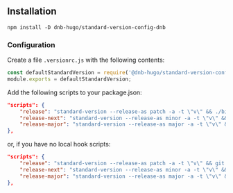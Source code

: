 ## Installation

```shell
npm install -D dnb-hugo/standard-version-config-dnb
```

### Configuration

Create a file `.versionrc.js` with the following contents:

```javascript
const defaultStandardVersion = require('@dnb-hugo/standard-version-config-dnb');
module.exports = defaultStandardVersion;
```

Add the following scripts to your package.json:

```json
"scripts": {
    "release": "standard-version --release-as patch -a -t \"v\" && ./bin/release-hook-postrelease.sh",
    "release-next": "standard-version --release-as minor -a -t \"v\" && ./bin/release-hook-postrelease.sh",
    "release-major": "standard-version --release-as major -a -t \"v\" && ./bin/release-hook-postrelease.sh",
},
```

or, if you have no local hook scripts:

```json
"scripts": {
    "release": "standard-version --release-as patch -a -t \"v\" && git push --follow-tags origin main",
    "release-next": "standard-version --release-as minor -a -t \"v\" && git push --follow-tags origin main",
    "release-major": "standard-version --release-as major -a -t \"v\" && git push --follow-tags origin main"
},
```
